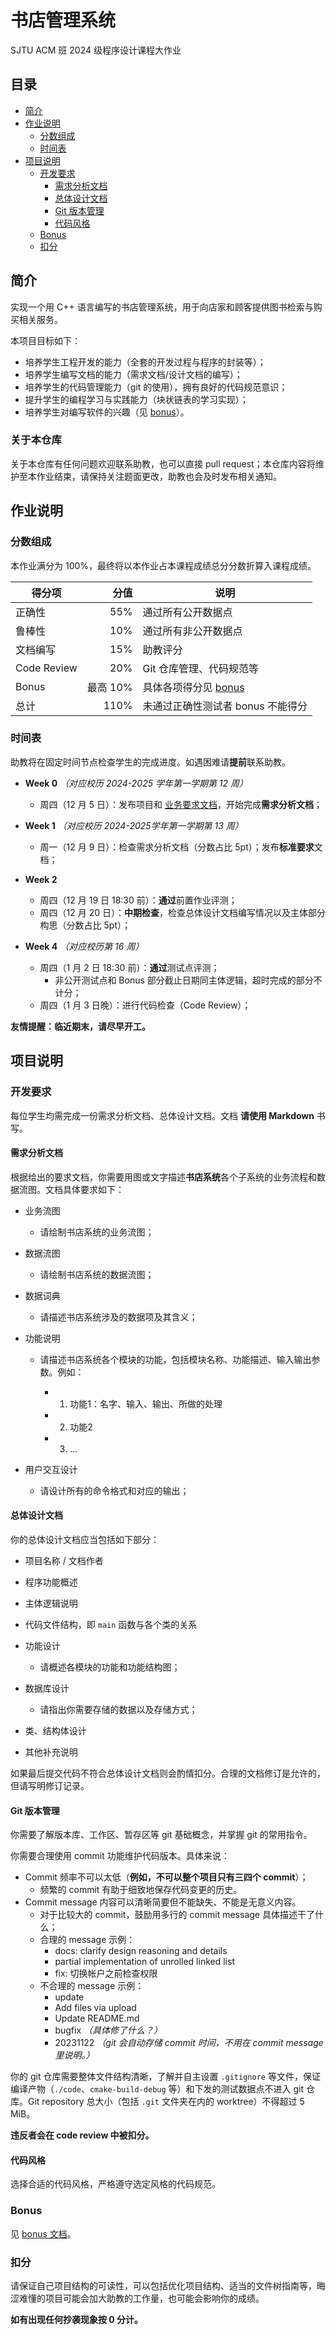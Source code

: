 # 书店管理系统

SJTU ACM 班 2024 级程序设计课程大作业

## 目录

* [简介](#简介)
* [作业说明](#作业说明)
  * [分数组成](#分数组成)
  * [时间表](#时间表)
* [项目说明](#项目说明)
  * [开发要求](#开发要求)
    * [需求分析文档](#需求分析文档)
    * [总体设计文档](#总体设计文档)
    * [Git 版本管理](#git-版本管理)
    * [代码风格](#代码风格)
  * [Bonus](#bonus)
  * [扣分](#扣分)

## 简介

实现一个用 C++ 语言编写的书店管理系统，用于向店家和顾客提供图书检索与购买相关服务。

本项目目标如下：

- 培养学生工程开发的能力（全套的开发过程与程序的封装等）；
- 培养学生编写文档的能力（需求文档/设计文档的编写）；
- 培养学生的代码管理能力（git 的使用），拥有良好的代码规范意识；
- 提升学生的编程学习与实践能力（块状链表的学习实现）；
- 培养学生对编写软件的兴趣（见 [bonus](#bonus)）。

### 关于本仓库

关于本仓库有任何问题欢迎联系助教，也可以直接 pull request；本仓库内容将维护至本作业结束，请保持关注题面更改，助教也会及时发布相关通知。

## 作业说明

### 分数组成

本作业满分为 100%，最终将以本作业占本课程成绩总分分数折算入课程成绩。

| 得分项      |     分值 | 说明                              |
| ----------- | -------: | --------------------------------- |
| 正确性      |      55% | 通过所有公开数据点                |
| 鲁棒性      |      10% | 通过所有非公开数据点              |
| 文档编写    |      15% | 助教评分                          |
| Code Review |      20% | Git 仓库管理、代码规范等          |
| Bonus       | 最高 10% | 具体各项得分见 [bonus](#bonus)    |
| 总计        |     110% | 未通过正确性测试者 bonus 不能得分 |

### 时间表

助教将在固定时间节点检查学生的完成进度。如遇困难请**提前**联系助教。

- **Week 0** *（对应校历 2024-2025 学年第一学期第 12 周）*
  - 周四（12 月 5 日）：发布项目和 [业务要求文档](业务要求.md)，开始完成**需求分析文档**；
- **Week 1** *（对应校历 2024-2025学年第一学期第 13 周）*
  - 周一（12 月 9 日）：检查需求分析文档（分数占比 5pt）；发布**标准要求**文档；

- **Week 2**
  - 周四（12 月 19 日 18:30 前）：**通过**前置作业评测；
  - 周四（12 月 20 日）：**中期检查**，检查总体设计文档编写情况以及主体部分构思（分数占比 5pt）；
- **Week 4** *（对应校历第 16 周）*
  - 周四（1 月 2 日 18:30 前）：**通过**测试点评测；
    - 非公开测试点和 Bonus 部分截止日期同主体逻辑，超时完成的部分不计分；
  - 周四（1 月 3 日晚）：进行代码检查（Code Review）；

**友情提醒：临近期末，请尽早开工。**

## 项目说明

### 开发要求

每位学生均需完成一份需求分析文档、总体设计文档。文档 **请使用 Markdown** 书写。

#### 需求分析文档

根据给出的要求文档，你需要用图或文字描述**书店系统**各个子系统的业务流程和数据流图。文档具体要求如下：

- 业务流图

  - 请绘制书店系统的业务流图；

- 数据流图

  - 请绘制书店系统的数据流图；

- 数据词典

  - 请描述书店系统涉及的数据项及其含义；

- 功能说明

  - 请描述书店系统各个模块的功能，包括模块名称、功能描述、输入输出参数。例如：

    - 1.	功能1：名字、输入、输出、所做的处理

    - 2.  功能2

    - 3.  ... 

- 用户交互设计

  - 请设计所有的命令格式和对应的输出；

#### 总体设计文档

你的总体设计文档应当包括如下部分：

- 项目名称 / 文档作者

- 程序功能概述

- 主体逻辑说明

- 代码文件结构，即 `main` 函数与各个类的关系

- 功能设计

  - 请概述各模块的功能和功能结构图；

- 数据库设计

  - 请指出你需要存储的数据以及存储方式；

- 类、结构体设计

- 其他补充说明

如果最后提交代码不符合总体设计文档则会酌情扣分。合理的文档修订是允许的，但请写明修订记录。

#### Git 版本管理

你需要了解版本库、工作区、暂存区等 git 基础概念，并掌握 git 的常用指令。

你需要合理使用 commit 功能维护代码版本。具体来说：

- Commit 频率不可以太低（**例如，不可以整个项目只有三四个 commit**）；
  - 频繁的 commit 有助于细致地保存代码变更的历史。
- Commit message 内容可以清晰简要但不能缺失、不能是无意义内容。
  - 对于比较大的 commit，鼓励用多行的 commit message 具体描述干了什么；
  - 合理的 message 示例：
    - docs: clarify design reasoning and details
    - partial implementation of unrolled linked list
    - fix: 切换帐户之前检查权限
  - 不合理的 message 示例：
    - update
    - Add files via upload
    - Update README.md
    - bugfix *（具体修了什么？）*
    - 20231122 *（git 会自动存储 commit 时间，不用在 commit message 里说明。）*

你的 git 仓库需要整体文件结构清晰，了解并自主设置 `.gitignore` 等文件，保证编译产物（`./code`、`cmake-build-debug` 等）和下发的测试数据点不进入 git 仓库。Git repository 总大小（包括 `.git` 文件夹在内的 worktree）不得超过 5 MiB。

**违反者会在 code review 中被扣分。**

#### 代码风格

选择合适的代码风格，严格遵守选定风格的代码规范。

### Bonus

见 [bonus 文档](bonus.md)。

### 扣分

请保证自己项目结构的可读性，可以包括优化项目结构、适当的文件树指南等，晦涩难懂的项目可能会加大助教的工作量，也可能会影响你的成绩。

**如有出现任何抄袭现象按 0 分计。**
